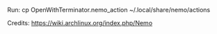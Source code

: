 
Run:
cp OpenWithTerminator.nemo_action ~/.local/share/nemo/actions

Credits:
https://wiki.archlinux.org/index.php/Nemo
